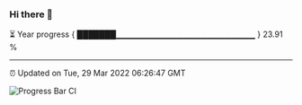 ### Hi there 👋

⏳ Year progress { ███████▁▁▁▁▁▁▁▁▁▁▁▁▁▁▁▁▁▁▁▁▁▁▁ } 23.91 %

---

⏰ Updated on Tue, 29 Mar 2022 06:26:47 GMT

![Progress Bar CI](https://github.com/ZhaoGui/ZhaoGui/workflows/Progress%20Bar%20CI/badge.svg)
